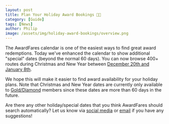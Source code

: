 ```yaml
---
layout: post
title: Plan Your Holiday Award Bookings 🎄🎊
category: [Guide]
tags: [News]
author: Philip
image: /assets/img/holiday-award-bookings/overview.png
---
```


The AwardFares calendar is one of the easiest ways to find great award redemptions. Today we've enhanced the calendar to show additional "special" dates (beyond the normal 60 days). You can now browse 400+ routes during Christmas and New Year between [December 20th and January 8th](https://awardfares.com/search?..2019-12-20:2020-01-08).

We hope this will make it easier to find award availability for your holiday plans. Note that Christmas and New Year dates are currently only available to [Gold/Diamond](https://awardfares.com/pricing) members since these dates are more than 60 days in the future.

Are there any other holiday/special dates that you think AwardFares should search automatically? Let us know via [social media](#sm) or [email](https://awardfares.com/help) if you have any suggestions!
